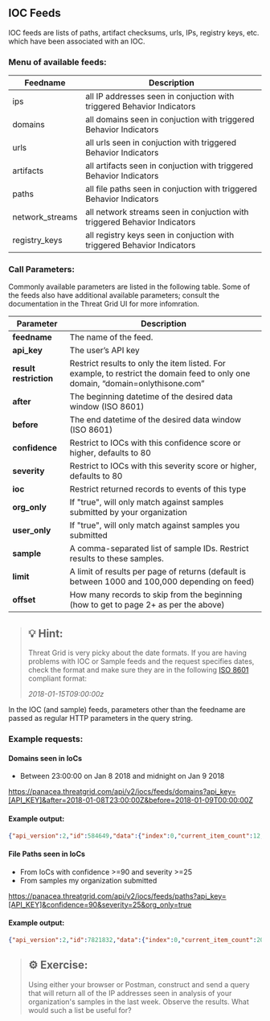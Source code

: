## IOC Feeds

IOC feeds are lists of paths, artifact checksums, urls, IPs, registry keys, etc. which have been associated with an IOC.

### Menu of available feeds:

|Feedname|Description|
|--------|-----------|
|ips|all IP addresses seen in conjuction with triggered Behavior Indicators|
|domains|all domains seen in conjuction with triggered Behavior Indicators|
|urls|all urls seen in conjuction with triggered Behavior Indicators|
|artifacts|all artifacts seen in conjuction with triggered Behavior Indicators|
|paths|all file paths seen in conjuction with triggered Behavior Indicators|
|network_streams|all network streams seen in conjuction with triggered Behavior Indicators|
|registry_keys|all registry keys seen in conjuction with triggered Behavior Indicators|

### Call Parameters:
Commonly available parameters are listed in the following table. Some of the feeds also have additional available parameters; consult the documentation in the Threat Grid UI for more infomration. 

| **Parameter**          | **Description**                                                                          |             
|------------------------|-----------------------------------------------------------------------------------------|
| **feedname**           | The name of the feed.                                                                   |
| **api\_key**           | The user’s API key                                                                      |
| **result restriction** | Restrict results to only the item listed. For example, to restrict the domain feed to only one domain, “domain=onlythisone.com” |
| **after**              | The beginning datetime of the desired data window (ISO 8601)                            |
| **before**             | The end datetime of the desired data window    (ISO 8601)                               |
| **confidence**         | Restrict to IOCs with this confidence score or higher, defaults to 80                   |
| **severity**           | Restrict to IOCs with this severity score or higher, defaults to 80                     |
| **ioc**                | Restrict returned records to events of this type                                        |
| **org\_only**          | If "true", will only match against samples submitted by your organization               |
| **user\_only**         | If "true", will only match against samples you submitted                                |
| **sample**             | A comma-separated list of sample IDs. Restrict results to these samples.                |
| **limit**              | A limit of results per page of returns (default is between 1000 and 100,000 depending on feed)|
| **offset**             | How many records to skip from the beginning (how to get to page 2+ as per the above)    |

>## &#128161; Hint:
>
> Threat Grid is very picky about the date formats. If you are having problems with IOC or Sample feeds and the request specifies dates, check the format and make sure they are in the following [ISO 8601](https://en.wikipedia.org/wiki/ISO_8601) compliant format: 
>
>*2018-01-15T09:00:00z*

In the IOC (and sample) feeds, parameters other than the feedname are passed as
regular HTTP parameters in the query string.

### Example requests:
#### Domains seen in IoCs

-   Between 23:00:00 on Jan 8 2018 and midnight on Jan 9 2018

https://panacea.threatgrid.com/api/v2/iocs/feeds/domains?api_key=[API_KEY]&after=2018-01-08T23:00:00Z&before=2018-01-09T00:00:00Z

#### Example output:

```json
{"api_version":2,"id":584649,"data":{"index":0,"current_item_count":12,"items_per_page":1000,"items":[{"domain":"h120831.s07.test-hf.su","timestamp":"2018-01-08T23:11:44Z","ioc":"network-snort-malware","confidence":95,"severity":95,"sample_id":"3afbe9eb2e5641d1ab3dd79c623458e9","sample_sha256":"280763aaf275cdb1499e2d3f2dd4b9eafbbd85a4ee77da41e60723b0e5f1974f"},{"domain":"h120831.s07.test-hf.su","timestamp":"2018-01-08T23:07:43Z","ioc":"network-snort-malware","confidence":95,"severity":95,"sample_id":"b1058c961d2124f9e02ae664ff5ffcd8","sample_sha256":"280763aaf275cdb1499e2d3f2dd4b9eafbbd85a4ee77da41e60723b0e5f1974f"},{"domain":"greatlymissed.co.za","timestamp":"2018-01-08T23:03:27Z","ioc":"document-network-traffic","confidence":90,"severity":100,"sample_id":"267d6f282408cf955a47f47612c6ef36","sample_sha256":"13d381b160d46739c4d9cddff9221f8f55fe9f1b51cfca911295e2ee6b61c792"},{…}]}}
```

#### File Paths seen in IoCs
 
-   From IoCs with confidence >=90 and severity >=25
-   From samples my organization submitted
 
https://panacea.threatgrid.com/api/v2/iocs/feeds/paths?api_key=[API_KEY]&confidence=90&severity=25&org_only=true

#### Example output:

```JSON
{"api_version":2,"id":7821832,"data":{"index":0,"current_item_count":20,"items_per_page":1000,"items":[{"path":"index.min.js","timestamp":"2018-01-08T23:59:43Z","ioc":"js-uses-encrypt-decrypt","confidence":90,"severity":75,"sample_id":"e7aa1763546059314f76ff09c0a1ea38","sample_sha256":"7bb4ec1304af493f885af90ef0ad49a06033bfa3b433c3a06657aa961e802a12"},{…}]}}
```

>##  	&#9881; Exercise:
> 
> Using either your browser or Postman, construct and send a query that will return all of the IP addresses seen in analysis of your organization's samples in the last week. Observe the results.
> What would such a list be useful for?
